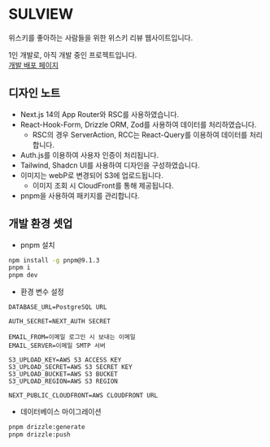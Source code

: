 # SULVIEW

위스키를 좋아하는 사람들을 위한 위스키 리뷰 웹사이트입니다.

1인 개발로, 아직 개발 중인 프로젝트입니다.  
[개발 배포 페이지](https://sulview.vercel.app/)

## 디자인 노트

- Next.js 14의 App Router와 RSC를 사용하였습니다.
- React-Hook-Form, Drizzle ORM, Zod를 사용하여 데이터를 처리하였습니다.
  - RSC의 경우 ServerAction, RCC는 React-Query를 이용하여 데이터를 처리합니다.
- Auth.js를 이용하여 사용자 인증이 처리됩니다.
- Tailwind, Shadcn UI를 사용하여 디자인을 구성하였습니다.
- 이미지는 webP로 변경되어 S3에 업로드됩니다.
  - 이미지 조회 시 CloudFront를 통해 제공됩니다.
- pnpm을 사용하여 패키지를 관리합니다.

## 개발 환경 셋업

- pnpm 설치

```bash
npm install -g pnpm@9.1.3
pnpm i
pnpm dev
```

- 환경 변수 설정

```dotenv
DATABASE_URL=PostgreSQL URL

AUTH_SECRET=NEXT_AUTH SECRET

EMAIL_FROM=이메일 로그인 시 보내는 이메일
EMAIL_SERVER=이메일 SMTP 서버

S3_UPLOAD_KEY=AWS S3 ACCESS KEY
S3_UPLOAD_SECRET=AWS S3 SECRET KEY
S3_UPLOAD_BUCKET=AWS S3 BUCKET
S3_UPLOAD_REGION=AWS S3 REGION

NEXT_PUBLIC_CLOUDFRONT=AWS CLOUDFRONT URL
```

- 데이터베이스 마이그레이션

```bash
pnpm drizzle:generate
pnpm drizzle:push
```
